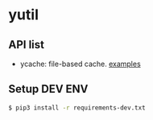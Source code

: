 # yutil

## API list

- ycache: file-based cache. [examples](examples/ycache-examples/)


## Setup DEV ENV

```bash
$ pip3 install -r requirements-dev.txt
```
